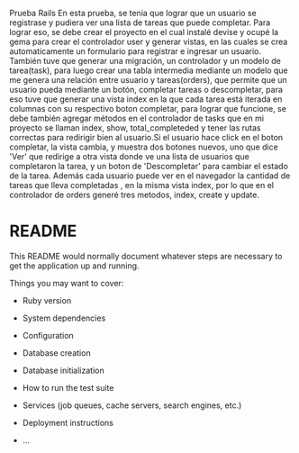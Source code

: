 Prueba Rails 
En esta prueba, se tenia que lograr que un usuario se registrase y pudiera ver una lista de tareas que puede completar. Para lograr eso, se debe crear el proyecto en el cual instalé devise y ocupé la gema para crear el controlador user y generar vistas, en las cuales se crea automaticamente un formulario para registrar e ingresar un usuario. También tuve que generar una migración, un controlador y un  modelo de tarea(task), para luego crear una tabla intermedia mediante un modelo que me genera una relación entre usuario y tareas(orders), que permite que un usuario pueda mediante un botón, completar tareas o descompletar, para eso tuve que generar una vista index en la que cada tarea está iterada en columnas con su respectivo boton completar, para lograr que funcione, se debe también agregar métodos en el controlador de tasks que en mi proyecto se llaman index, show, total_completeded y tener las rutas correctas para redirigir bien al usuario.Si el usuario hace click en el boton completar, la vista cambia, y muestra dos botones nuevos, uno que dice 'Ver' que redirige a otra vista donde ve una lista de usuarios que completaron la tarea, y un boton de 'Descompletar' para cambiar el estado de la tarea. Además cada usuario puede ver en el navegador la cantidad de tareas que lleva completadas , en la misma vista index, por lo que en el controlador de orders generé tres metodos, index, create y update.
# README

This README would normally document whatever steps are necessary to get the
application up and running.

Things you may want to cover:

* Ruby version

* System dependencies

* Configuration

* Database creation

* Database initialization

* How to run the test suite

* Services (job queues, cache servers, search engines, etc.)

* Deployment instructions

* ...
